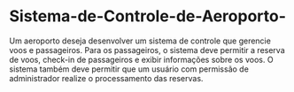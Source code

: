 # Sistema-de-Controle-de-Aeroporto-
Um aeroporto deseja desenvolver um sistema de controle que gerencie voos e passageiros. Para  os passageiros, o sistema deve permitir a reserva de voos, check-in de passageiros e exibir  informações sobre os voos. O sistema também deve permitir que um usuário com permissão de  administrador realize o processamento das reservas. 
